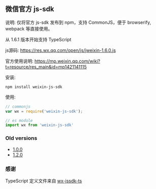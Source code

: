 微信官方 js-sdk
----

说明: 仅将官方 js-sdk 发布到 npm，支持 CommonJS，便于 browserify, webpack 等直接使用。

从 1.6.1 版本开始支持 TypeScript

js源码: https://res.wx.qq.com/open/js/jweixin-1.6.0.js

官方使用说明: https://mp.weixin.qq.com/wiki?t=resource/res_main&id=mp1421141115

安装:
```shell
npm install weixin-js-sdk
```

使用:
```javascript
// commonjs
var wx = require('weixin-js-sdk');

// es module
import wx from 'weixin-js-sdk'
```

### Old versions

* [1.0.0](https://github.com/yanxi-me/weixin-js-sdk/tree/1.0.0)
* [1.2.0](https://github.com/yanxi-me/weixin-js-sdk/tree/1.2.0)

### 感谢

TypeScript 定义文件来自 [wx-jssdk-ts](https://github.com/zhaoky/wx-jssdk-ts/blob/master/index.d.ts)
